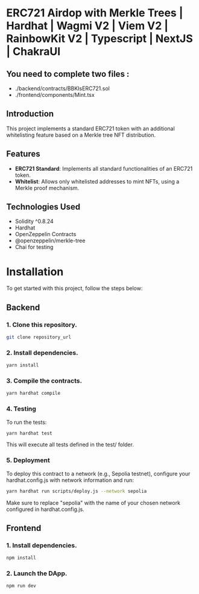 # ERC721 Airdop with Merkle Trees | Hardhat | Wagmi V2 | Viem V2 | RainbowKit V2 | Typescript | NextJS | ChakraUI 

## You need to complete two files :

- ./backend/contracts/BBKIsERC721.sol
- ./frontend/components/Mint.tsx

## Introduction

This project implements a standard ERC721 token with an additional whitelisting feature based on a Merkle tree NFT distribution.

## Features

- **ERC721 Standard**: Implements all standard functionalities of an ERC721 token.
- **Whitelist**: Allows only whitelisted addresses to mint NFTs, using a Merkle proof mechanism.

## Technologies Used

- Solidity ^0.8.24
- Hardhat
- OpenZeppelin Contracts
- @openzeppelin/merkle-tree
- Chai for testing

# Installation

To get started with this project, follow the steps below:

## Backend

### 1. Clone this repository.

```bash
git clone repository_url
```

### 2. Install dependencies.

```bash
yarn install
```

### 3. Compile the contracts.

```bash
yarn hardhat compile
```

### 4. Testing

To run the tests:

```bash
yarn hardhat test
```

This will execute all tests defined in the test/ folder.

### 5. Deployment

To deploy this contract to a network (e.g., Sepolia testnet), configure your hardhat.config.js with network information and run:

```bash
yarn hardhat run scripts/deploy.js --network sepolia
```

Make sure to replace "sepolia" with the name of your chosen network configured in hardhat.config.js.

## Frontend

### 1. Install dependencies.

```bash
npm install
```

### 2. Launch the DApp.

```bash
npm run dev
```

